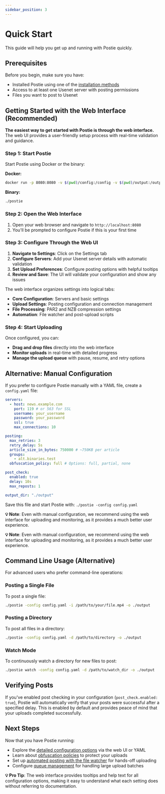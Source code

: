 ```yaml
---
sidebar_position: 3
---
```


# Quick Start

This guide will help you get up and running with Postie quickly.

## Prerequisites

Before you begin, make sure you have:

- Installed Postie using one of the [installation methods](./installation)
- Access to at least one Usenet server with posting permissions
- Files you want to post to Usenet

## Getting Started with the Web Interface (Recommended)

**The easiest way to get started with Postie is through the web interface.** The web UI provides a user-friendly setup process with real-time validation and guidance.

### Step 1: Start Postie

Start Postie using Docker or the binary:

**Docker:**

```bash
docker run -p 8080:8080 -v $(pwd)/config:/config -v $(pwd)/output:/output javi11/postie
```

**Binary:**

```bash
./postie
```

### Step 2: Open the Web Interface

1. Open your web browser and navigate to `http://localhost:8080`
2. You'll be prompted to configure Postie if this is your first time

### Step 3: Configure Through the Web UI

1. **Navigate to Settings**: Click on the Settings tab
2. **Configure Servers**: Add your Usenet server details with automatic validation
3. **Set Upload Preferences**: Configure posting options with helpful tooltips
4. **Review and Save**: The UI will validate your configuration and show any issues

The web interface organizes settings into logical tabs:

- **Core Configuration**: Servers and basic settings
- **Upload Settings**: Posting configuration and connection management
- **File Processing**: PAR2 and NZB compression settings
- **Automation**: File watcher and post-upload scripts

### Step 4: Start Uploading

Once configured, you can:

- **Drag and drop files** directly into the web interface
- **Monitor uploads** in real-time with detailed progress
- **Manage the upload queue** with pause, resume, and retry options

## Alternative: Manual Configuration

If you prefer to configure Postie manually with a YAML file, create a `config.yaml` file:

```yaml
servers:
  - host: news.example.com
    port: 119 # or 563 for SSL
    username: your_username
    password: your_password
    ssl: true
    max_connections: 10

posting:
  max_retries: 3
  retry_delay: 5s
  article_size_in_bytes: 750000 # ~750KB per article
  groups:
    - alt.binaries.test
  obfuscation_policy: full # Options: full, partial, none

post_check:
  enabled: true
  delay: 10s
  max_reposts: 1

output_dir: "./output"
```

Save this file and start Postie with: `./postie -config config.yaml`

**💡 Note**: Even with manual configuration, we recommend using the web interface for uploading and monitoring, as it provides a much better user experience.

**💡 Note**: Even with manual configuration, we recommend using the web interface for uploading and monitoring, as it provides a much better user experience.

## Command Line Usage (Alternative)

For advanced users who prefer command-line operations:

### Posting a Single File

To post a single file:

```bash
./postie -config config.yaml -i /path/to/your/file.mp4 -o ./output
```

### Posting a Directory

To post all files in a directory:

```bash
./postie -config config.yaml -d /path/to/directory -o ./output
```

### Watch Mode

To continuously watch a directory for new files to post:

```bash
./postie watch -config config.yaml -d /path/to/watch_dir -o ./output
```

## Verifying Posts

If you've enabled post checking in your configuration (`post_check.enabled: true`), Postie will automatically verify that your posts were successful after a specified delay. This is enabled by default and provides peace of mind that your uploads completed successfully.

## Next Steps

Now that you have Postie running:

- Explore the [detailed configuration options](./configuration) via the web UI or YAML
- Learn about [obfuscation policies](./obfuscation) to protect your uploads
- Set up [automated posting with the file watcher](./watcher) for hands-off uploading
- Configure [queue management](./configuration#queue-management) for handling large upload batches

**💡 Pro Tip**: The web interface provides tooltips and help text for all configuration options, making it easy to understand what each setting does without referring to documentation.
